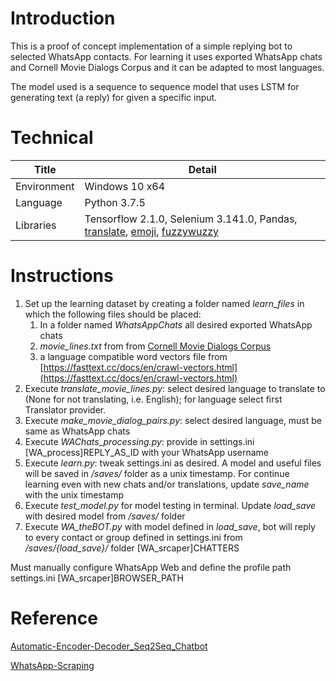 # Introduction

This is a proof of concept implementation of a simple replying bot to selected WhatsApp contacts. For learning it uses exported WhatsApp chats and Cornell Movie Dialogs Corpus and it can be adapted to most languages.

The model used is a sequence to sequence model that uses LSTM for generating text (a reply) for given a specific input.

# Technical

| Title | Detail |
| --- | --- |
| Environment | Windows 10 x64 |
| Language | Python 3.7.5 |
| Libraries | Tensorflow 2.1.0, Selenium 3.141.0, Pandas, [translate](https://pypi.org/project/translate/), [emoji](https://pypi.org/project/emoji/), [fuzzywuzzy](https://pypi.org/project/fuzzywuzzy/) |

# Instructions

1. Set up the learning dataset by creating a folder named _learn\_files_ in which the following files should be placed:
    1. In a folder named _WhatsAppChats_ all desired exported WhatsApp chats
    2. _movie\_lines.txt_ from from [Cornell Movie Dialogs Corpus](https://www.cs.cornell.edu/~cristian/Cornell_Movie-Dialogs_Corpus.html)
    3. a language compatible word vectors file from [https://fasttext.cc/docs/en/crawl-vectors.html](https://fasttext.cc/docs/en/crawl-vectors.html)
2. Execute _translate\_movie\_lines.py_: select desired language to translate to (None for not translating, i.e. English); for language select first Translator provider.
3. Execute _make\_movie\_dialog\_pairs.py_: select desired language, must be same as WhatsApp chats
4. Execute _WAChats\_processing.py_: provide in settings.ini [WA\_process]REPLY\_AS\_ID with your WhatsApp username
5. Execute _learn.py_: tweak settings.ini as desired. A model and useful files will be saved in _/saves/_ folder as a unix timestamp. For continue learning even with new chats and/or translations, update _save\_name_ with the unix timestamp
6. Execute _test\_model.py_ for model testing in terminal. Update _load\_save_ with desired model from _/saves/_ folder
7. Execute _WA\_theBOT.py_ with model defined in _load\_save_, bot will reply to every contact or group defined in settings.ini from _/saves/{load\_save}/_ folder [WA\_srcaper]CHATTERS

Must manually configure WhatsApp Web and define the profile path settings.ini [WA\_srcaper]BROWSER\_PATH

# Reference

[Automatic-Encoder-Decoder\_Seq2Seq\_Chatbot](https://github.com/samurainote/Automatic-Encoder-Decoder_Seq2Seq_Chatbot)

[WhatsApp-Scraping](https://github.com/JMGama/WhatsApp-Scraping)
